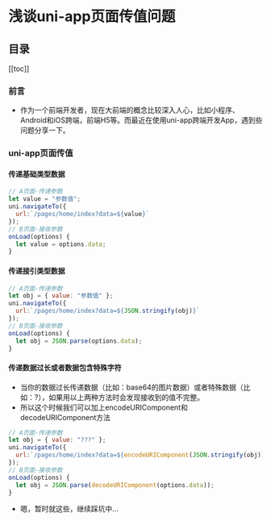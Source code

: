 # 浅谈uni-app页面传值问题

## 目录

[[toc]]

### 前言

* 作为一个前端开发者，现在大前端的概念比较深入人心，比如小程序、Android和iOS跨端，前端H5等。而最近在使用uni-app跨端开发App，遇到些问题分享一下。

### uni-app页面传值

#### 传递基础类型数据

```JavaScript
// A页面-传递参数
let value = "参数值";
uni.navigateTo({
  url:`/pages/home/index?data=${value}`
});
// B页面-接收参数
onLoad(options) {
  let value = options.data;
}
```

#### 传递接引类型数据

```JavaScript
// A页面-传递参数
let obj = { value: "参数值" };
uni.navigateTo({
  url:`/pages/home/index?data=${JSON.stringify(obj)}`
});
// B页面-接收参数
onLoad(options) {
  let obj = JSON.parse(options.data);
}
```

#### 传递数据过长或者数据包含特殊字符

* 当你的数据过长传递数据（比如：base64的图片数据）或者特殊数据（比如：?），如果用以上两种方法时会发现接收到的值不完整。
* 所以这个时候我们可以加上encodeURIComponent和decodeURIComponent方法

```JavaScript
// A页面-传递参数
let obj = { value: "???" };
uni.navigateTo({
  url:`/pages/home/index?data=${encodeURIComponent(JSON.stringify(obj))}`
});
// B页面-接收参数
onLoad(options) {
  let obj = JSON.parse(decodeURIComponent(options.data));
}
```

* 嗯，暂时就这些，继续踩坑中...
